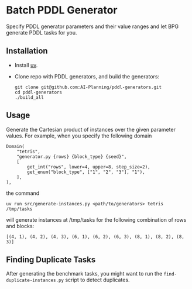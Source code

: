 # Batch PDDL Generator

Specify PDDL generator parameters and their value ranges and let BPG generate
PDDL tasks for you.


## Installation

* Install [uv](https://docs.astral.sh/uv/).
* Clone repo with PDDL generators, and build the generators:

    ```
    git clone git@github.com:AI-Planning/pddl-generators.git
    cd pddl-generators
    ./build_all
    ```


## Usage

Generate the Cartesian product of instances over the given parameter values. For example, when you specify the following domain

    Domain(
        "tetris",
        "generator.py {rows} {block_type} {seed}",
        [
            get_int("rows", lower=4, upper=8, step_size=2),
            get_enum("block_type", ["1", "2", "3"], "1"),
        ],
    ),

the command

    uv run src/generate-instances.py <path/to/generators> tetris /tmp/tasks

will generate instances at /tmp/tasks for the following combination of
rows and blocks:

    [(4, 1), (4, 2), (4, 3), (6, 1), (6, 2), (6, 3), (8, 1), (8, 2), (8, 3)]


## Finding Duplicate Tasks

After generating the benchmark tasks, you might want to run the
`find-duplicate-instances.py` script to detect duplicates.
